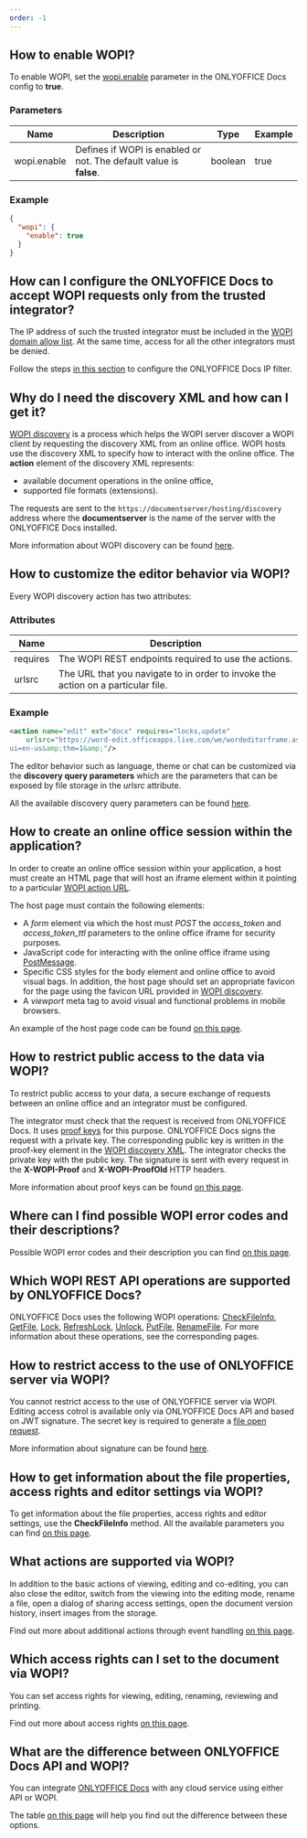 ```yaml
---
order: -1
---
```


## How to enable WOPI?

  To enable WOPI, set the [wopi.enable](https://helpcenter.onlyoffice.com/installation/docs-developer-configuring.aspx#wopi-enable) parameter in the ONLYOFFICE Docs config to **true**.

  ### Parameters

  | Name        | Description                                                        | Type    | Example |
  | ----------- | ------------------------------------------------------------------ | ------- | ------- |
  | wopi.enable | Defines if WOPI is enabled or not. The default value is **false**. | boolean | true    |

  ### Example

  ``` json
  {
    "wopi": {
      "enable": true
    }
  }
  ```

## How can I configure the ONLYOFFICE Docs to accept WOPI requests only from the trusted integrator?

  The IP address of such the trusted integrator must be included in the [WOPI domain allow list](https://docs.microsoft.com/en-us/microsoft-365/cloud-storage-partner-program/online/build-test-ship/settings#wopi-domain-allow-list). At the same time, access for all the other integrators must be denied.

  Follow the steps [in this section](../../../Using%20WOPI/Overview/index.md#ip-filter) to configure the ONLYOFFICE Docs IP filter.

## Why do I need the discovery XML and how can I get it?

  [WOPI discovery](https://docs.microsoft.com/en-us/microsoft-365/cloud-storage-partner-program/online/discovery) is a process which helps the WOPI server discover a WOPI client by requesting the discovery XML from an online office. WOPI hosts use the discovery XML to specify how to interact with the online office. The **action** element of the discovery XML represents:

  * available document operations in the online office,
  * supported file formats (extensions).

  The requests are sent to the `https://documentserver/hosting/discovery` address where the **documentserver** is the name of the server with the ONLYOFFICE Docs installed.

  More information about WOPI discovery can be found [here](../../../Using%20WOPI/WOPI%20discovery/index.md).

## How to customize the editor behavior via WOPI?

  Every WOPI discovery action has two attributes:

  ### Attributes

  | Name     | Description                                                                      |
  | -------- | -------------------------------------------------------------------------------- |
  | requires | The WOPI REST endpoints required to use the actions.                             |
  | urlsrc   | The URL that you navigate to in order to invoke the action on a particular file. |

  ### Example

  ``` xml
  <action name="edit" ext="docx" requires="locks,update"
      urlsrc="https://word-edit.officeapps.live.com/we/wordeditorframe.aspx?
  ui=en-us&amp;thm=1&amp;"/>
  ```

  The editor behavior such as language, theme or chat can be customized via the **discovery query parameters** which are the parameters that can be exposed by file storage in the *urlsrc* attribute.

  All the available discovery query parameters can be found [here](../../../Using%20WOPI/WOPI%20discovery/index.md#wopi-standard).

## How to create an online office session within the application?

  In order to create an online office session within your application, a host must create an HTML page that will host an iframe element within it pointing to a particular [WOPI action URL](../../../Using%20WOPI/WOPI%20discovery/index.md#wopi-actions).

  The host page must contain the following elements:

  * A *form* element via which the host must *POST* the *access\_token* and *access\_token\_ttl* parameters to the online office iframe for security purposes.
  * JavaScript code for interacting with the online office iframe using [PostMessage](../../../Using%20WOPI/PostMessage/index.md).
  * Specific CSS styles for the body element and online office to avoid visual bags. In addition, the host page should set an appropriate favicon for the page using the favicon URL provided in [WOPI discovery](../../../Using%20WOPI/WOPI%20discovery/index.md).
  * A *viewport* meta tag to avoid visual and functional problems in mobile browsers.

  An example of the host page code can be found [on this page](../../../Using%20WOPI/Host%20page/index.md).

## How to restrict public access to the data via WOPI?

  To restrict public access to your data, a secure exchange of requests between an online office and an integrator must be configured.

  The integrator must check that the request is received from ONLYOFFICE Docs. It uses [proof keys](https://docs.microsoft.com/en-us/microsoft-365/cloud-storage-partner-program/online/scenarios/proofkeys) for this purpose. ONLYOFFICE Docs signs the request with a private key. The corresponding public key is written in the proof-key element in the [WOPI discovery XML](../../../Using%20WOPI/WOPI%20discovery/index.md). The integrator checks the private key with the public key. The signature is sent with every request in the **X-WOPI-Proof** and **X-WOPI-ProofOld** HTTP headers.

  More information about proof keys can be found [on this page](../../../Using%20WOPI/Proof%20keys/index.md).

## Where can I find possible WOPI error codes and their descriptions?

  Possible WOPI error codes and their description you can find [on this page](../../../Using%20WOPI/WOPI%20REST%20API/index.md).

## Which WOPI REST API operations are supported by ONLYOFFICE Docs?

  ONLYOFFICE Docs uses the following WOPI operations: [CheckFileInfo](../../../Using%20WOPI/WOPI%20REST%20API/CheckFileInfo/index.md), [GetFile](../../../Using%20WOPI/WOPI%20REST%20API/GetFile/index.md), [Lock](../../../Using%20WOPI/WOPI%20REST%20API/Lock/index.md), [RefreshLock](../../../Using%20WOPI/WOPI%20REST%20API/RefreshLock/index.md), [Unlock](../../../Using%20WOPI/WOPI%20REST%20API/Unlock/index.md), [PutFile](../../../Using%20WOPI/WOPI%20REST%20API/PutFile/index.md), [RenameFile](../../../Using%20WOPI/WOPI%20REST%20API/RenameFile/index.md). For more information about these operations, see the corresponding pages.

## How to restrict access to the use of ONLYOFFICE server via WOPI?

  You cannot restrict access to the use of ONLYOFFICE server via WOPI. Editing access cotrol is available only via ONLYOFFICE Docs API and based on JWT signature. The secret key is required to generate a [file open request](../../../Additional%20API/Signature/Browser/index.md).

  More information about signature can be found [here](../../../Additional%20API/Signature/index.md).

## How to get information about the file properties, access rights and editor settings via WOPI?

  To get information about the file properties, access rights and editor settings, use the **CheckFileInfo** method. All the available parameters you can find [on this page](../../../Using%20WOPI/WOPI%20REST%20API/CheckFileInfo/index.md).

## What actions are supported via WOPI?

  In addition to the basic actions of viewing, editing and co-editing, you can also close the editor, switch from the viewing into the editing mode, rename a file, open a dialog of sharing access settings, open the document version history, insert images from the storage.

  Find out more about additional actions through event handling [on this page](../../../Using%20WOPI/PostMessage/index.md).

## Which access rights can I set to the document via WOPI?

  You can set access rights for viewing, editing, renaming, reviewing and printing.

  Find out more about access rights [on this page](../../../Using%20WOPI/PostMessage/index.md).

## What are the difference between ONLYOFFICE Docs API and WOPI?

  You can integrate [ONLYOFFICE Docs](https://www.onlyoffice.com/office-suite.aspx) with any cloud service using either API or WOPI.

  The table [on this page](../../../Using%20WOPI/API%20vs%20WOPI/index.md) will help you find out the difference between these options.
